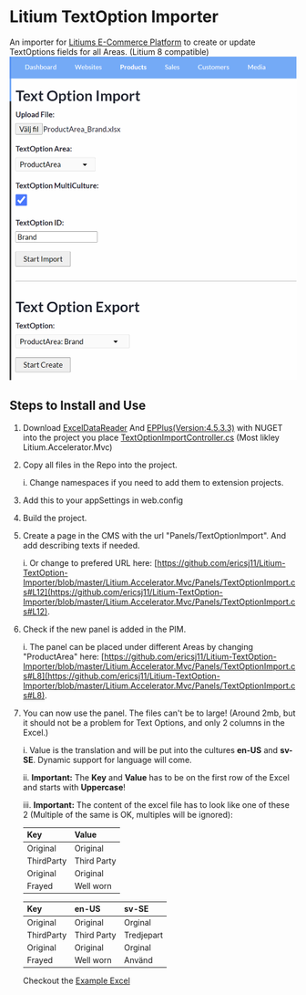 # Litium TextOption Importer

An importer for [Litiums E-Commerce Platform](https://www.litium.com/) to create or update TextOptions fields for all Areas. (Litium 8 compatible)
![Import UI](/TextOptionImporter.PNG)


## Steps to Install and Use

 1. Download [ExcelDataReader](https://github.com/ExcelDataReader/ExcelDataReader) And [EPPlus(Version:4.5.3.3)](https://github.com/JanKallman/EPPlus) with NUGET into the project you place [TextOptionImportController.cs](https://github.com/ericsj11/Litium-TextOption-Importer/blob/master/Litium.Accelerator.Mvc/Controllers/TextOptionImportController.cs) (Most likley Litium.Accelerator.Mvc)
 2. Copy all files in the Repo into the project. 

    i. Change namespaces if you need to add them to extension projects.
 3. Add this to your appSettings in web.config <add key="TextOptionExportPath" value="C:\Project\Files\TextOptionExport\" />
 4. Build the project.
 5. Create a page in the CMS with the url "Panels/TextOptionImport".  And add describing texts if needed.

	 i. Or change to prefered URL here: [https://github.com/ericsj11/Litium-TextOption-Importer/blob/master/Litium.Accelerator.Mvc/Panels/TextOptionImport.cs#L12](https://github.com/ericsj11/Litium-TextOption-Importer/blob/master/Litium.Accelerator.Mvc/Panels/TextOptionImport.cs#L12).
 6. Check if the new panel is added in the PIM.

	 i. The panel can be placed under different Areas by changing "ProductArea" here: [https://github.com/ericsj11/Litium-TextOption-Importer/blob/master/Litium.Accelerator.Mvc/Panels/TextOptionImport.cs#L8](https://github.com/ericsj11/Litium-TextOption-Importer/blob/master/Litium.Accelerator.Mvc/Panels/TextOptionImport.cs#L8).
 7. You can now use the panel. The files can't be to large! (Around 2mb, but it should not be a problem for Text Options, and only 2 columns in the Excel.)

	 i. Value is the translation and will be put into the cultures **en-US** and **sv-SE**. Dynamic support for language will come.
		 
	 ii. **Important:** The **Key** and **Value** has to be on the first row of the Excel and starts with **Uppercase**!  

	 iii. **Important:** The content of the excel file has to look like one of these 2 (Multiple of the same is OK, multiples will be ignored):
	 
    |Key|Value|
    |--|--|
    |Original|Original|
    |ThirdParty|Third Party|
    |Original|Original|
    |Frayed|Well worn|

    |Key|en-US|sv-SE|
    |--|--|--|
    |Original|Original|Orginal|
    |ThirdParty|Third Party|Tredjepart|
    |Original|Original|Orginal|
    |Frayed|Well worn|Använd|

	Checkout the [Example Excel](/Example-Excel.xlsx)

